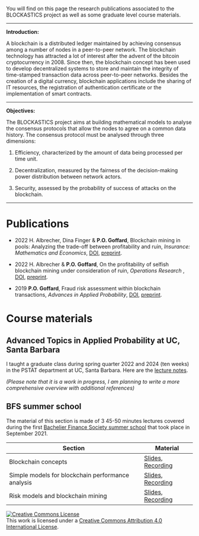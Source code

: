 You will find on this page the research publications associated to the BLOCKASTICS project as well as some graduate level course materials.

---
**Introduction:**

A blockchain is a distributed ledger maintained by achieving consensus among a number of nodes in a peer-to-peer network. The blockchain technology has attracted a lot of interest after the advent of the bitcoin cryptocurrency in 2008. Since then, the blockchain concept has been used to develop decentralized systems to store and maintain the integrity of time-stamped transaction data across peer-to-peer networks. Besides the creation of a digital currency, blockchain applications include the sharing of IT resources, the registration of authentication certificate or the implementation of smart contracts.

---

**Objectives:**

The BLOCKASTICS project aims at building mathematical models to analyse the consensus protocols that allow the nodes to agree on a common data history. The consensus protocol must be analysed through three dimensions: 

1. Efficiency, characterized by the amount of data being processed per time unit. 

2. Decentralization, measured by the fairness of the decision-making power distribution between network actors.

3. Security, assessed by the probability of success of attacks on the blockchain.

---


# Publications

* 2022 H. Albrecher, Dina Finger & **P.O. Goffard**, Blockchain mining in pools: Analyzing the trade-off between profitability and ruin, *Insurance: Mathematics and Economics*, [DOI](https://doi.org/10.1016/j.insmatheco.2022.04.004), [preprint](/Publications/blockchain_pool.pdf).

* 2022 H. Albrecher & **P.O. Goffard**, On the profitability of selfish blockchain mining under consideration of ruin, *Operations Research* , [DOI](https://doi.org/10.1287/opre.2021.2169), [preprint](/Publications/Albrecher_Goffard_Selfish_MineR2.pdf).

* 2019 **P.O. Goffard**, Fraud risk assessment within blockchain transactions, *Advances in Applied Probability*, [DOI](https://doi.org/10.1017/apr.2019.18), [preprint](/Publications/Fraud_Risk_Assessment_Blockchain_APT.pdf).

# Course materials

## Advanced Topics in Applied Probability at UC, Santa Barbara

I taught a graduate class during spring quarter 2022 and 2024 (ten weeks) in the PSTAT department at UC, Santa Barbara. Here are the [lecture notes](/lecture_notes_2024/main_lecture_notes.pdf). 

*(Please note that it is a work in progress, I am planning to write a more comprehensive overview with additional references)*

## BFS summer school

The material of this section is made of 3 45-50 minutes lectures covered during the first [Bachelier Finance Society summer school](https://www.bachelierfinance.org/09-2021) that took place in September 2021.

<!-- <details>
<summary> 1. Blockchain concepts</summary>
           <p>A blockchain is a distributed data ledger maintained by achieving consensus among a number of nodes in Peer-to-peer network. After providing some preliminary definitions, we introduce the  <i>proof-of-work</i> and <i>proof-of-stake</i> consensus protocols which are at the core of public and permissionless blochchains (like the bitcoin and ethereum ones). We further define three dimensions according to which a blockchain system may be evaluated including (1) efficiency, (2) decentralization and (3) security.</p>
</details>

<details>
<summary>2. Simple models for blockchain performance analysis</summary>
           <p>A review of the mathematical models and tools used so far to assess the performance of blockchain systems is provided. They consist of standard models from the applied probability literature like random walks, Markov chains, urns and queues.</p>
</details>

<details>
<summary>3. Risk models and blockchain mining</summary>
           <p>Mining blocks on a blockchain equipped with a proof of work consensus protocol is well-known to be resource-consuming. A miner bears the operational cost, mainly
electricity consumption and IT gear, of mining, and is compensated by a capital gain when a block is discovered. The profitability of mining is studied via stochastic models and tools borrowed from insurance risk theory. We consider the case of solo mining, pool mining and selfish mining.</p>
</details> -->


Section             | Material
-----------------   | -------------
Blockchain concepts | [Slides](/Slides/BFS/Lecture1/blockastics_lec_1.pdf), [Recording](https://youtu.be/c_9LQEEwzE0)
Simple models for blockchain performance analysis | [Slides](/Slides/BFS/Lecture1/blockastics_lec_2.pdf), [Recording](https://youtu.be/QDt_ItxO3u0)
Risk models and blockchain mining | [Slides](/Slides/BFS/Lecture3/blockastics_lec_3.pdf), [Recording](https://youtu.be/NSB1Zjt8-_0)

   
<a rel="license" href="http://creativecommons.org/licenses/by/4.0/"><img alt="Creative Commons License" style="border-width:0" src="https://i.creativecommons.org/l/by/4.0/88x31.png" /></a><br />This work is licensed under a <a rel="license" href="http://creativecommons.org/licenses/by/4.0/">Creative Commons Attribution 4.0 International License</a>.
